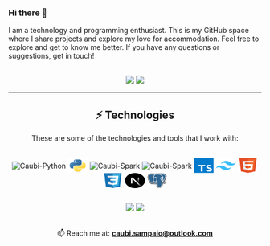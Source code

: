 
### Hi there 👋 

I am a technology and programming enthusiast. This is my GitHub space where I share projects and explore my love for accommodation. Feel free to explore and get to know me better. If you have any questions or suggestions, get in touch!

 <br>
                        
<div align="center" width="100%">
 <img width="35%" src="https://github-readme-stats.vercel.app/api/top-langs?username=caubineto&show_icons=true&locale=en&layout=compact&theme=dracula" />
 <img width="45%" src="https://github-readme-stats.vercel.app/api?username=caubineto&show_icons=true&locale=en&theme=dracula" />
</div>

____

<div align = "center">
 
## ⚡ Technologies 

These are some of the technologies and tools that I work with:
</div>

 <div align="center">
 <div style="display: inline_block"><br>
  <img align="center" alt="Caubi-Python" height="30" width="40" src="https://cdn.jsdelivr.net/gh/devicons/devicon@latest/icons/amazonwebservices/amazonwebservices-plain-wordmark.svg" />   
  <img align="center" alt="Caubi-Python" height="30" width="40" src="https://raw.githubusercontent.com/devicons/devicon/master/icons/python/python-original.svg">
  <img align="center" alt="Caubi-Spark" height="30" width="40" src="https://cdn.jsdelivr.net/gh/devicons/devicon@latest/icons/apachespark/apachespark-original.svg" />
  <img align="center" alt="Caubi-Spark" height="30" width="40" src="https://cdn.jsdelivr.net/gh/devicons/devicon@latest/icons/jupyter/jupyter-original-wordmark.svg" />   
  <img align="center" alt="Caubi-CSS" height="30" width="40" src="https://raw.githubusercontent.com/devicons/devicon/master/icons/typescript/typescript-original.svg">
  <img align="center" alt="Caubi-React" height="30" width="40" src="https://raw.githubusercontent.com/devicons/devicon/master/icons/tailwindcss/tailwindcss-original.svg">
  <img align="center" alt="Caubi-HTML" height="30" width="40" src="https://raw.githubusercontent.com/devicons/devicon/master/icons/html5/html5-original.svg">
  <img align="center" alt="Caubi-CSS" height="30" width="40" src="https://raw.githubusercontent.com/devicons/devicon/master/icons/css3/css3-original.svg"> 
  <img align="center" alt="Caubi-NEXT" height="30" width="40" src="https://raw.githubusercontent.com/devicons/devicon/master/icons/nextjs/nextjs-original.svg"> 
  <img align="center" alt="Caubi-PostgreSQL" height="30" width="40" src="https://raw.githubusercontent.com/devicons/devicon/master/icons/postgresql/postgresql-original.svg"> 
</div>

  ##
  
 
<div> 
  <a href = "mailto:caubi.sampaio@outlook.com"><img src="https://img.shields.io/badge/Microsoft_Outlook-0078D4?style=for-the-badge&logo=microsoft-outlook&logoColor=white" target="_blank"></a>
  <a href="https://www.linkedin.com/in/caubisampaio" target="_blank"><img src="https://img.shields.io/badge/-LinkedIn-%230077B5?style=for-the-badge&logo=linkedin&logoColor=white" target="_blank"></a> 
  
</div>

<br>

📫 Reach me at: **caubi.sampaio@outlook.com**
